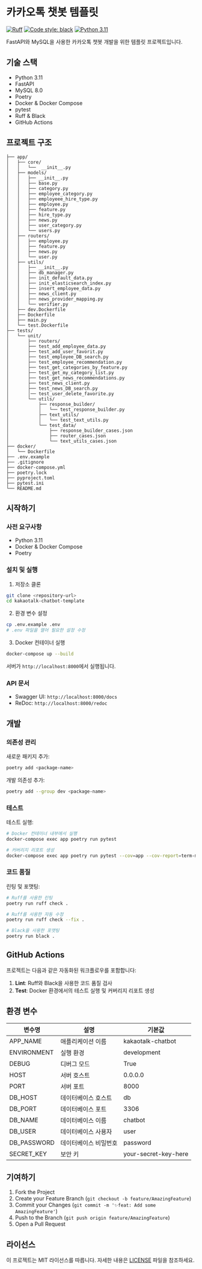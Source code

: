 # 카카오톡 챗봇 템플릿

[![Ruff](https://img.shields.io/endpoint?url=https://raw.githubusercontent.com/astral-sh/ruff/main/assets/badge/v2.json)](https://github.com/astral-sh/ruff)
[![Code style: black](https://img.shields.io/badge/code%20style-black-000000.svg)](https://github.com/psf/black)
[![Python 3.11](https://img.shields.io/badge/python-3.11-blue.svg)](https://www.python.org/downloads/release/python-3110/)

FastAPI와 MySQL을 사용한 카카오톡 챗봇 개발을 위한 템플릿 프로젝트입니다.

## 기술 스택

- Python 3.11
- FastAPI
- MySQL 8.0
- Poetry
- Docker & Docker Compose
- pytest
- Ruff & Black
- GitHub Actions

## 프로젝트 구조

```
├── app/
│   ├── core/
│   │   └──  __init__.py
│   ├── models/
│   │   ├── __init__.py
│   │   ├── base.py
│   │   ├── category.py
│   │   ├── employee_category.py
│   │   ├── employeee_hire_type.py
│   │   ├── employee.py
│   │   ├── feature.py
│   │   ├── hire_type.py
│   │   ├── news.py
│   │   ├── user_category.py
│   │   └── users.py
│   ├── routers/
│   │   ├── employee.py
│   │   ├── feature.py
│   │   ├── news.py
│   │   └── user.py
│   ├── utils/
│   │   ├── __init__.py
│   │   ├── db_manager.py
│   │   ├── init_default_data.py
│   │   ├── init_elasticsearch_index.py
│   │   ├── insert_employee_data.py
│   │   ├── news_client.py
│   │   ├── news_provider_mapping.py
│   │   └── verifier.py
│   ├── dev.Dockerfile
│   ├── Dockerfile
│   ├── main.py
│   └── test.Dockerfile
├── tests/
│   └── unit/
│       ├── routers/
│       ├── test_add_employee_data.py
│       ├── test_add_user_favorit.py
│       ├── test_employee_DB_search.py
│       ├── test_employee_recommendation.py
│       ├── test_get_categories_by_feature.py
│       ├── test_get_my_category_list.py
│       ├── test_get_news_recommendations.py
│       ├── test_news_client.py
│       ├── test_news_DB_search.py
│       │── test_user_delete_favorite.py
│       └── utils/
│           ├── response_builder/
│           │   └── test_response_builder.py
│           ├── text_utils/
│           │   └── test_text_utils.py
│           └── test_data/
│               ├── response_builder_cases.json
│               ├── router_cases.json
│               └── text_utils_cases.json
├── docker/
│   └── Dockerfile
├── .env.example
├── .gitignore
├── docker-compose.yml
├── poetry.lock
├── pyproject.toml
├── pytest.ini
└── README.md
```

## 시작하기

### 사전 요구사항

- Python 3.11
- Docker & Docker Compose
- Poetry

### 설치 및 실행

1. 저장소 클론

```bash
git clone <repository-url>
cd kakaotalk-chatbot-template
```

2. 환경 변수 설정

```bash
cp .env.example .env
# .env 파일을 열어 필요한 설정 수정
```

3. Docker 컨테이너 실행

```bash
docker-compose up --build
```

서버가 `http://localhost:8000`에서 실행됩니다.

### API 문서

- Swagger UI: `http://localhost:8000/docs`
- ReDoc: `http://localhost:8000/redoc`

## 개발

### 의존성 관리

새로운 패키지 추가:

```bash
poetry add <package-name>
```

개발 의존성 추가:

```bash
poetry add --group dev <package-name>
```

### 테스트

테스트 실행:

```bash
# Docker 컨테이너 내부에서 실행
docker-compose exec app poetry run pytest

# 커버리지 리포트 생성
docker-compose exec app poetry run pytest --cov=app --cov-report=term-missing
```

### 코드 품질

린팅 및 포맷팅:

```bash
# Ruff를 사용한 린팅
poetry run ruff check .

# Ruff를 사용한 자동 수정
poetry run ruff check --fix .

# Black을 사용한 포맷팅
poetry run black .
```

## GitHub Actions

프로젝트는 다음과 같은 자동화된 워크플로우를 포함합니다:

1. **Lint**: Ruff와 Black을 사용한 코드 품질 검사
2. **Test**: Docker 환경에서의 테스트 실행 및 커버리지 리포트 생성

## 환경 변수

| 변수명      | 설명                  | 기본값               |
| ----------- | --------------------- | -------------------- |
| APP_NAME    | 애플리케이션 이름     | kakaotalk-chatbot    |
| ENVIRONMENT | 실행 환경             | development          |
| DEBUG       | 디버그 모드           | True                 |
| HOST        | 서버 호스트           | 0.0.0.0              |
| PORT        | 서버 포트             | 8000                 |
| DB_HOST     | 데이터베이스 호스트   | db                   |
| DB_PORT     | 데이터베이스 포트     | 3306                 |
| DB_NAME     | 데이터베이스 이름     | chatbot              |
| DB_USER     | 데이터베이스 사용자   | user                 |
| DB_PASSWORD | 데이터베이스 비밀번호 | password             |
| SECRET_KEY  | 보안 키               | your-secret-key-here |

## 기여하기

1. Fork the Project
2. Create your Feature Branch (`git checkout -b feature/AmazingFeature`)
3. Commit your Changes (`git commit -m '✨feat: Add some AmazingFeature'`)
4. Push to the Branch (`git push origin feature/AmazingFeature`)
5. Open a Pull Request

## 라이선스

이 프로젝트는 MIT 라이선스를 따릅니다. 자세한 내용은 [LICENSE](LICENSE) 파일을 참조하세요.
